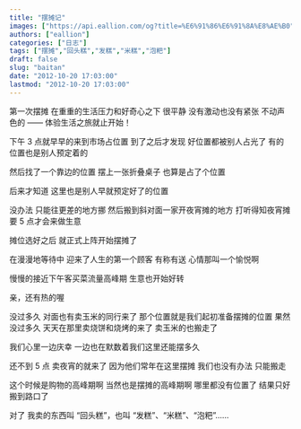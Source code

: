 ```yaml
---
title: "摆摊记"
images: ["https://api.eallion.com/og?title=%E6%91%86%E6%91%8A%E8%AE%B0"]
authors: ["eallion"]
categories: ["日志"]
tags: ["摆摊","回头糕","发糕","米糕","泡粑"]
draft: false
slug: "baitan"
date: "2012-10-20 17:03:00"
lastmod: "2012-10-20 17:03:00"
---
```


第一次摆摊
在重重的生活压力和好奇心之下
很平静
没有激动也没有紧张
不动声色的 —— 体验生活之旅就止开始！

下午 3 点就早早的来到市场占位置
到了之后才发现
好位置都被别人占光了
有的位置也是别人预定着的

然后找了一个靠边的位置
摆上一张折叠桌子
也算是占了个位置

后来才知道
这里也是别人早就预定好了的位置

没办法
只能往更差的地方挪
然后搬到斜对面一家开夜宵摊的地方
打听得知夜宵摊要 5 点才会来做生意

摊位选好之后
就正式上阵开始摆摊了

在漫漫地等待中
迎来了人生的第一个顾客
有称有送
心情那叫一个愉悦啊

慢慢的接近下午客买菜流量高峰期
生意也开始好转

亲，还有热的喔

没过多久
对面也有卖玉米的同行来了
那个位置就是我们起初准备摆摊的位置
果然
没过多久
天天在那里卖烧饼和烧烤的来了
卖玉米的也搬走了

我们心里一边庆幸
一边也在默数着我们这里还能摆多久

还不到 5 点
卖夜宵的就来了
因为他们常年在这里摆摊
我们也没有办法
只能搬走

这个时候是购物的高峰期啊
当然也是摆摊的高峰期啊
哪里都没有位置了
结果只好搬到路口了

对了
我卖的东西叫 “回头糕”，也叫 “发糕”、“米糕”、“泡粑”……
